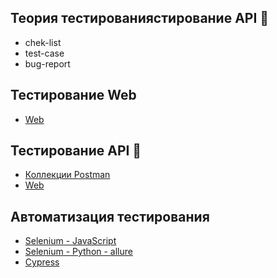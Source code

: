## Теория тестированиястирование API 👋
* chek-list
* test-case
* bug-report

## Тестирование Web
* [Web](https://github.com/beck-look/tree/tree/main/Web)
  
## Тестирование API 👋
* [Коллекции Postman](https://github.com/beck-look/tree/tree/main/Postman)
* [Web](https://github.com/beck-look/beck-look)
  
## Автоматизация тестирования
* [Selenium - JavaScript](https://github.com/beck-look/tree/tree/main/JavaScript)
* [Selenium - Python - allure](https://github.com/beck-look/tree/tree/main/Python)
* [Cypress](https://github.com/beck-look/tree/tree/main/Cypress)



<!-- Here are some ideas to get you started:

- 🔭 I’m currently working on ...
- 🌱 I’m currently learning ...
- 👯 I’m looking to collaborate on ...
- 🤔 I’m looking for help with ...
- 💬 Ask me about ...
- 📫 How to reach me: ...
- 😄 Pronouns: ...
- ⚡ Fun fact: ...
-->
